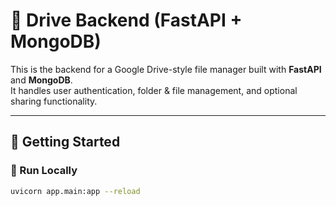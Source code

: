 # 📂 Drive Backend (FastAPI + MongoDB)

This is the backend for a Google Drive-style file manager built with **FastAPI** and **MongoDB**.  
It handles user authentication, folder & file management, and optional sharing functionality.

---

## 🚀 Getting Started

### 🔧 Run Locally

```bash
uvicorn app.main:app --reload
